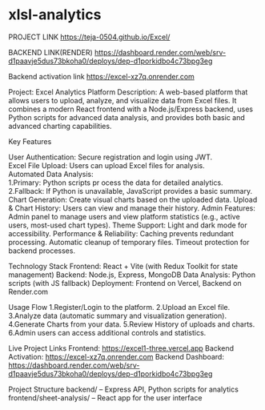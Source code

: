 # xlsl-analytics

PROJECT LINK   https://teja-0504.github.io/Excel/


BACKEND LINK(RENDER)   https://dashboard.render.com/web/srv-d1paavje5dus73bkoha0/deploys/dep-d1porkidbo4c73bpg3eg


Backend activation link  https://excel-xz7q.onrender.com


Project: Excel Analytics Platform
Description:
A web-based platform that allows users to upload, analyze, and visualize data from Excel files. It combines a modern React frontend with a Node.js/Express backend, uses Python scripts for advanced data analysis, and provides both basic and advanced charting capabilities.

Key Features


User Authentication: Secure registration and login using JWT.    
Excel File Upload: Users can upload Excel files for analysis.    
Automated Data Analysis:  
    1.Primary: Python scripts pr ocess the data for detailed analytics.
    2.Fallback: If Python is unavailable, JavaScript provides a basic summary.
Chart Generation: Create visual charts based on the uploaded data.
Upload & Chart History: Users can view and manage their history.
Admin Features:
Admin panel to manage users and view platform statistics (e.g., active users, most-used chart types).
Theme Support: Light and dark mode for accessibility.
Performance & Reliability:
Caching prevents redundant processing.
Automatic cleanup of temporary files.
Timeout protection for backend processes.

Technology Stack
Frontend: React + Vite (with Redux Toolkit for state management)
Backend: Node.js, Express, MongoDB
Data Analysis: Python scripts (with JS fallback)
Deployment: Frontend on Vercel, Backend on Render.com

Usage Flow
1.Register/Login to the platform.
2.Upload an Excel file.
3.Analyze data (automatic summary and visualization generation).
4.Generate Charts from your data.
5.Review History of uploads and charts.
6.Admin users can access additional controls and statistics.

Live Project Links
Frontend: https://excel1-three.vercel.app
Backend Activation: https://excel-xz7q.onrender.com
Backend Dashboard: https://dashboard.render.com/web/srv-d1paavje5dus73bkoha0/deploys/dep-d1porkidbo4c73bpg3eg

Project Structure
backend/ – Express API, Python scripts for analytics
frontend/sheet-analysis/ – React app for the user interface
